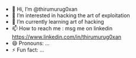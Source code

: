 - 👋 Hi, I’m @thirumurug0xan
- 👀 I’m interested in hacking the art of exploitation
- 🌱 I’m currently learning art of hacking
- 📫 How to reach me : msg me on linkedin https://www.linkedin.com/in/thirumurug0xan
- 😄 Pronouns: ...
- ⚡ Fun fact: ...

<!---
thirumurug0xan/thirumurug0xan is a ✨ special ✨ repository because its `README.md` (this file) appears on your GitHub profile.
You can click the Preview link to take a look at your changes.
--->
